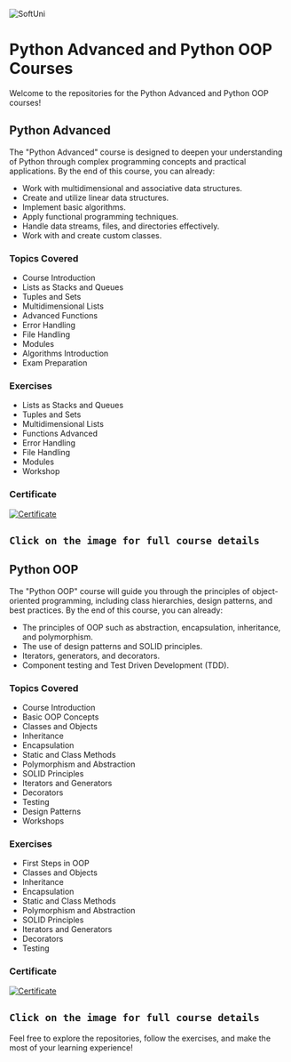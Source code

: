 ![SoftUni](https://encrypted-tbn0.gstatic.com/images?q=tbn:ANd9GcRYPFFqCRmlA9SmIQQd1_wUfKfApvbzcbSubQ&usqp=CAU)
# Python Advanced and Python OOP Courses

Welcome to the repositories for the Python Advanced and Python OOP courses!

## Python Advanced

The "Python Advanced" course is designed to deepen your understanding of Python through complex programming concepts and practical applications. By the end of this course, you can already:

- Work with multidimensional and associative data structures.
- Create and utilize linear data structures.
- Implement basic algorithms.
- Apply functional programming techniques.
- Handle data streams, files, and directories effectively.
- Work with and create custom classes.

### Topics Covered
- Course Introduction
- Lists as Stacks and Queues
- Tuples and Sets
- Multidimensional Lists
- Advanced Functions
- Error Handling
- File Handling
- Modules
- Algorithms Introduction
- Exam Preparation

### Exercises
- Lists as Stacks and Queues
- Tuples and Sets
- Multidimensional Lists
- Functions Advanced
- Error Handling
- File Handling
- Modules
- Workshop
### Certificate
[![Certificate](https://i.ibb.co/Wsr1ww2/image.png)](https://softuni.bg/certificates/details/217890/15502660)

`Click on the image for full course details`
---

## Python OOP

The "Python OOP" course will guide you through the principles of object-oriented programming, including class hierarchies, design patterns, and best practices. By the end of this course, you can already:

- The principles of OOP such as abstraction, encapsulation, inheritance, and polymorphism.
- The use of design patterns and SOLID principles.
- Iterators, generators, and decorators.
- Component testing and Test Driven Development (TDD).

### Topics Covered
- Course Introduction
- Basic OOP Concepts
- Classes and Objects
- Inheritance
- Encapsulation
- Static and Class Methods
- Polymorphism and Abstraction
- SOLID Principles
- Iterators and Generators
- Decorators
- Testing
- Design Patterns
- Workshops

### Exercises
- First Steps in OOP
- Classes and Objects
- Inheritance
- Encapsulation
- Static and Class Methods
- Polymorphism and Abstraction
- SOLID Principles
- Iterators and Generators
- Decorators
- Testing

### Certificate
[![Certificate](https://i.ibb.co/pPd7WCQ/image.png)](https://softuni.bg/certificates/details/222890/ea1d597d)

`Click on the image for full course details`
---


Feel free to explore the repositories, follow the exercises, and make the most of your learning experience!
